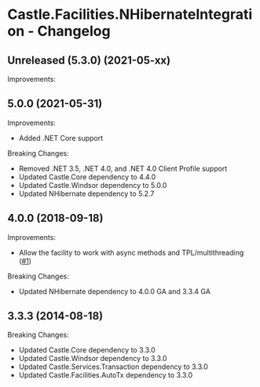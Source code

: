 # Castle.Facilities.NHibernateIntegration - Changelog

## Unreleased (5.3.0) (2021-05-xx)

Improvements:


## 5.0.0 (2021-05-31)

Improvements:
- Added .NET Core support

Breaking Changes:
- Removed .NET 3.5, .NET 4.0, and .NET 4.0 Client Profile support
- Updated Castle.Core dependency to 4.4.0
- Updated Castle.Windsor dependency to 5.0.0
- Updated NHibernate dependency to 5.2.7


## 4.0.0 (2018-09-18)

Improvements:
- Allow the facility to work with async methods and TPL/multithreading ([#1](https://github.com/mahara/Castle.Facilities.NHibernateIntegration/issues/1))

Breaking Changes:
- Updated NHibernate dependency to 4.0.0 GA and 3.3.4 GA


## 3.3.3 (2014-08-18)

Breaking Changes:
- Updated Castle.Core dependency to 3.3.0
- Updated Castle.Windsor dependency to 3.3.0
- Updated Castle.Services.Transaction dependency to 3.3.0
- Updated Castle.Facilities.AutoTx dependency to 3.3.0



